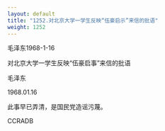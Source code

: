 ```yaml
---
layout: default
title: "1252.对北京大学一学生反映“伍豪启示”来信的批语"
weight: 1252
---
```


毛泽东1968-1-16

对北京大学一学生反映“伍豪启事”来信的批语

毛泽东

1968.01.16

此事早已弄清，是国民党造谣污蔑。

CCRADB

